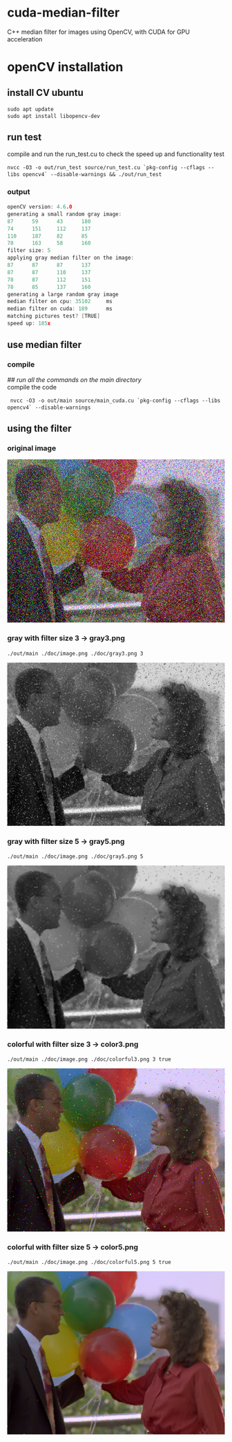 # cuda-median-filter
 C++ median filter for images using OpenCV, with CUDA for GPU acceleration


# openCV installation

## install CV ubuntu
```console
sudo apt update
sudo apt install libopencv-dev
```


## run test

compile and run the run_test.cu to check the speed up and functionality test

```console
nvcc -O3 -o out/run_test source/run_test.cu `pkg-config --cflags --libs opencv4` --disable-warnings && ./out/run_test
```

### output

```c++
openCV version: 4.6.0
generating a small random gray image:
87      59      43      180
74      151     112     137
110     187     82      85
78      163     58      160
filter size: 5
applying gray median filter on the image:
87      87      87      137
87      87      110     137
78      87      112     151
78      85      137     160
generating a large random gray image
median filter on cpu: 35102     ms
median filter on cuda: 189      ms
matching pictures test? [TRUE]
speed up: 185x
```


## use median filter

### compile

*## run all the commands on the main directory*      
compile the code       



```console
 nvcc -O3 -o out/main source/main_cuda.cu `pkg-config --cflags --libs opencv4` --disable-warnings
```

## using the filter

### original image

![image](doc/image.png)

### gray with filter size 3 -> gray3.png

```console
./out/main ./doc/image.png ./doc/gray3.png 3
```

![gray3](doc/gray3.png)

### gray with filter size 5 -> gray5.png

```console
./out/main ./doc/image.png ./doc/gray5.png 5
```

![gray5](doc/gray5.png)

### colorful with filter size 3 -> color3.png

```console
./out/main ./doc/image.png ./doc/colorful3.png 3 true
```

![color3](doc/colorful3.png)

### colorful with filter size 5 -> color5.png

```console
./out/main ./doc/image.png ./doc/colorful5.png 5 true
```

![color5](doc/colorful5.png)

